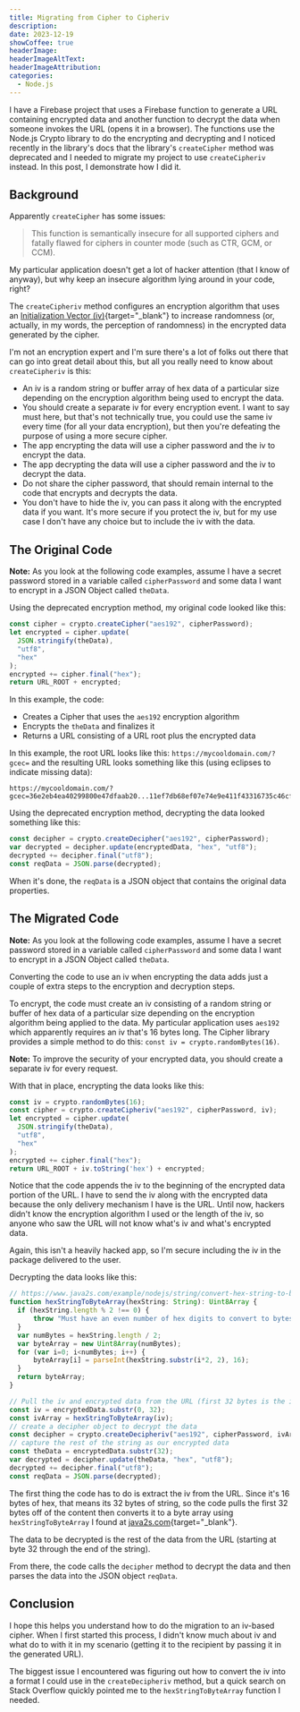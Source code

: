 ```yaml
---
title: Migrating from Cipher to Cipheriv
description: 
date: 2023-12-19
showCoffee: true
headerImage: 
headerImageAltText: 
headerImageAttribution: 
categories:
  - Node.js
---
```


I have a Firebase project that uses a Firebase function to generate a URL containing encrypted data and another function to decrypt the data when someone invokes the URL (opens it in a browser). The functions use the Node.js Crypto library to do the encrypting and decrypting and I noticed recently in the library's docs that the library's `createCipher` method was deprecated and I needed to migrate my project to use `createCipheriv` instead. In this post, I demonstrate how I did it.

## Background

Apparently `createCipher` has some issues:

> This function is semantically insecure for all supported ciphers and fatally flawed for ciphers in counter mode (such as CTR, GCM, or CCM).

My particular application doesn't get a lot of hacker attention (that I know of anyway), but why keep an insecure algorithm lying around in your code, right?

The `createCipheriv` method configures an encryption algorithm that uses an [Initialization Vector (iv)](https://en.wikipedia.org/wiki/Initialization_vector){target="_blank"} to increase randomness (or, actually, in my words, the perception of randomness) in the encrypted data generated by the cipher.

I'm not an encryption expert and I'm sure there's a lot of folks out there that can go into great detail about this, but all you really need to know about `createCipheriv` is this:

* An iv is a random string or buffer array of hex data of a particular size depending on the encryption algorithm being used to encrypt the data.
* You should create a separate iv for every encryption event. I want to say must here, but that's not technically true, you could use the same iv every time (for all your data encryption), but then you're defeating the purpose of using a more secure cipher.
* The app encrypting the data will use a cipher password and the iv to encrypt the data.
* The app decrypting the data will use a cipher password and the iv to decrypt the data.
* Do not share the cipher password, that should remain internal to the code that encrypts and decrypts the data.
* You don't have to hide the iv, you can pass it along with the encrypted data if you want. It's more secure if you protect the iv, but for my use case I don't have any choice but to include the iv with the data.

## The Original Code

**Note:** As you look at the following code examples, assume I have a secret password stored in a variable called `cipherPassword` and some data I want to encrypt in a JSON Object called `theData`.

Using the deprecated encryption method, my original code looked like this:

```ts
const cipher = crypto.createCipher("aes192", cipherPassword);
let encrypted = cipher.update(
  JSON.stringify(theData),
  "utf8",
  "hex"
);
encrypted += cipher.final("hex");
return URL_ROOT + encrypted;
```

In this example, the code:

* Creates a Cipher that uses the `aes192` encryption algorithm
* Encrypts the `theData` and finalizes it
* Returns a URL consisting of a URL root plus the encrypted data

In this example, the root URL looks like this: `https://mycooldomain.com/?gcec=` and the resulting URL looks something like this (using eclipses to indicate missing data):

```
https://mycooldomain.com/?gcec=36e2eb4ea40299800e47dfaab20...11ef7db68ef07e74e9e411f43316735c46cffaaed
```

Using the deprecated encryption method, decrypting the data looked something like this:

```ts
const decipher = crypto.createDecipher("aes192", cipherPassword);
var decrypted = decipher.update(encryptedData, "hex", "utf8");
decrypted += decipher.final("utf8");
const reqData = JSON.parse(decrypted);
```

When it's done, the `reqData` is a JSON object that contains the original data properties.

## The Migrated Code

**Note:** As you look at the following code examples, assume I have a secret password stored in a variable called `cipherPassword` and some data I want to encrypt in a JSON Object called `theData`.

Converting the code to use an iv when encrypting the data adds just a couple of extra steps to the encryption and decryption steps. 

To encrypt, the code must create an iv consisting of a random string or buffer of hex data of a particular size depending on the encryption algorithm being applied to the data. My particular application uses `aes192` which apparently requires an iv that's 16 bytes long. The Cipher library provides a simple method to do this: `const iv = crypto.randomBytes(16)`. 

**Note:** To improve the security of your encrypted data, you should create a separate iv for every request.

With that in place, encrypting the data looks like this:

```ts
const iv = crypto.randomBytes(16);
const cipher = crypto.createCipheriv("aes192", cipherPassword, iv);
let encrypted = cipher.update(
  JSON.stringify(theData), 
  "utf8", 
  "hex"
);
encrypted += cipher.final("hex");
return URL_ROOT + iv.toString('hex') + encrypted;
```

Notice that the code appends the iv to the beginning of the encrypted data portion of the URL. I have to send the iv along with the encrypted data because the only delivery mechanism I have is the URL. Until now, hackers didn't know the encryption algorithm I used or the length of the iv, so anyone who saw the URL will not know what's iv and what's encrypted data.

Again, this isn't a heavily hacked app, so I'm secure including the iv in the package delivered to the user.

Decrypting the data looks like this:

```ts
// https://www.java2s.com/example/nodejs/string/convert-hex-string-to-byte-array.html
function hexStringToByteArray(hexString: String): Uint8Array {
  if (hexString.length % 2 !== 0) {
      throw "Must have an even number of hex digits to convert to bytes";
  }
  var numBytes = hexString.length / 2;
  var byteArray = new Uint8Array(numBytes);
  for (var i=0; i<numBytes; i++) {
      byteArray[i] = parseInt(hexString.substr(i*2, 2), 16);
  }
  return byteArray;
}

// Pull the iv and encrypted data from the URL (first 32 bytes is the iv)
const iv = encryptedData.substr(0, 32);
const ivArray = hexStringToByteArray(iv);
// create a decipher object to decrypt the data
const decipher = crypto.createDecipheriv("aes192", cipherPassword, ivArray);
// capture the rest of the string as our encrypted data
const theData = encryptedData.substr(32);
var decrypted = decipher.update(theData, "hex", "utf8");
decrypted += decipher.final("utf8");
const reqData = JSON.parse(decrypted);
```

The first thing the code has to do is extract the iv from the URL. Since it's 16 bytes of hex, that means its 32 bytes of string, so the code pulls the first 32 bytes off of the content then converts it to a byte array using `hexStringToByteArray` I found at [java2s.com](https://www.java2s.com/example/nodejs/string/convert-hex-string-to-byte-array.html){target="_blank"}.

The data to be decrypted is the rest of the data from the URL (starting at byte 32 through the end of the string).

From there, the code calls the `decipher` method to decrypt the data and then parses the data into the JSON object `reqData`. 

## Conclusion

I hope this helps you understand how to do the migration to an iv-based cipher. When I first started this process, I didn't know much about iv and what do to with it in my scenario (getting it to the recipient by passing it in the generated URL).

The biggest issue I encountered was figuring out how to convert the iv into a format I could use in the `createDecipheriv` method, but a quick search on Stack Overflow quickly pointed me to the `hexStringToByteArray` function I needed.
